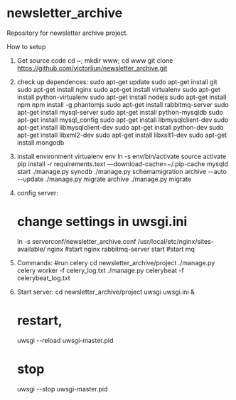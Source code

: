 newsletter_archive
==================

Repository for newsletter archive project.


How to setup

1. Get source code 
    cd ~; mkdir www;
    cd www
    git clone https://github.com/victorliun/newsletter_archive.git

2. check up dependences:
    sudo apt-get update 
    sudo apt-get install git
    sudo apt-get install nginx
    sudo apt-get install virtualenv
    sudo apt-get install python-virtualenv
    sudo apt-get install nodejs
    sudo apt-get install npm
    npm install -g phantomjs
    sudo apt-get install rabbitmq-server
    sudo apt-get install mysql-server
    sudo apt-get install python-mysqldb
    sudo apt-get install mysql_config
    sudo apt-get install libmysqlclient-dev
    sudo apt-get install libmysqlclient-dev
    sudo apt-get install python-dev
    sudo apt-get install libxml2-dev
    sudo apt-get install libxslt1-dev
    sudo apt-get install mongodb

3. install environment
    virtualenv env
    ln -s env/bin/activate
    source activate
    pip install -r requirements.text —download-cache=~/.pip-cache
    mysqld start
    ./manage.py syncdb
    ./manage.py schemamigration archive --auto --update
    ./manage.py migrate archive 
    ./manage.py migrate

4.  config server:
    # change settings in uwsgi.ini
    ln -s serverconf/newsletter_archive.conf /usr/local/etc/nginx/sites-available/ 
    nginx #start nginx
    rabbitmq-server start #start mq

5. Commands:
    #run celery
    cd newsletter_archive/project
    ./manage.py celery worker -f celery_log.txt
    ./manage.py celerybeat -f celerybeat_log.txt

6. Start server:
    cd newsletter_archive/project
    uwsgi uwsgi.ini &
    # restart,
    uwsgi --reload uwsgi-master.pid
    # stop
    uwsgi --stop uwsgi-master.pid

